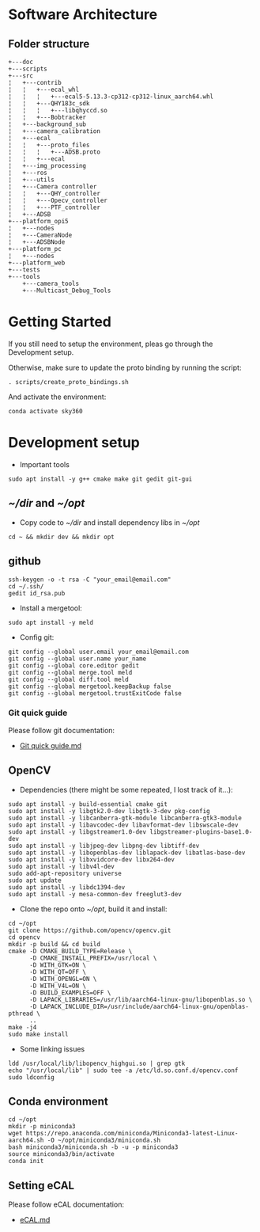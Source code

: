 # Software Architecture

## Folder structure

```
+---doc
+---scripts
+---src
¦   +---contrib
¦   ¦   +---ecal_whl
¦   ¦   ¦   +---ecal5-5.13.3-cp312-cp312-linux_aarch64.whl
¦   ¦   +---QHY183c_sdk
¦   ¦   ¦   +---libqhyccd.so
¦   ¦   +---Bobtracker
¦   +---background_sub
¦   +---camera_calibration
¦   +---ecal
¦   ¦   +---proto_files
¦   ¦   ¦   +---ADSB.proto
¦   ¦   +---ecal
¦   +---img_processing
¦   +---ros
¦   +---utils
¦   +---Camera controller
¦   ¦   +---QHY_controller
¦   ¦   +---Opecv_controller
¦   ¦   +---PTF_controller
¦   +---ADSB
+---platform_opi5
¦   +---nodes
¦   +---CameraNode
¦   +---ADSBNode
+---platform_pc
¦   +---nodes
+---platform_web
+---tests
+---tools
    +---camera_tools
    +---Multicast_Debug_Tools
```
# Getting Started
If you still need to setup the environment, pleas go through the Development setup.

Otherwise, make sure to update the proto binding by running the script:
```
. scripts/create_proto_bindings.sh
```

And activate the environment:
```
conda activate sky360
```


# Development setup
- Important tools

```
sudo apt install -y g++ cmake make git gedit git-gui
```

##  _~/dir_ and _~/opt_
- Copy code to _~/dir_ and install dependency libs in _~/opt_

```
cd ~ && mkdir dev && mkdir opt
```

## github
````
ssh-keygen -o -t rsa -C "your_email@email.com"
cd ~/.ssh/
gedit id_rsa.pub
````

- Install a mergetool:
```
sudo apt install -y meld
```

- Config git:
```
git config --global user.email your_email@email.com
git config --global user.name your_name
git config --global core.editor gedit
git config --global merge.tool meld
git config --global diff.tool meld
git config --global mergetool.keepBackup false
git config --global mergetool.trustExitCode false
```

### Git quick guide
Please follow git documentation:
- [Git quick guide.md](Git_quick_guide.md)

## OpenCV

- Dependencies (there might be some repeated, I lost track of it...):
```
sudo apt install -y build-essential cmake git
sudo apt install -y libgtk2.0-dev libgtk-3-dev pkg-config
sudo apt install -y libcanberra-gtk-module libcanberra-gtk3-module
sudo apt install -y libavcodec-dev libavformat-dev libswscale-dev
sudo apt install -y libgstreamer1.0-dev libgstreamer-plugins-base1.0-dev
sudo apt install -y libjpeg-dev libpng-dev libtiff-dev
sudo apt install -y libopenblas-dev liblapack-dev libatlas-base-dev
sudo apt install -y libxvidcore-dev libx264-dev
sudo apt install -y libv4l-dev
sudo add-apt-repository universe
sudo apt update
sudo apt install -y libdc1394-dev
sudo apt install -y mesa-common-dev freeglut3-dev
```

- Clone the repo onto _~/opt_, build it and install:
```
cd ~/opt
git clone https://github.com/opencv/opencv.git
cd opencv
mkdir -p build && cd build
cmake -D CMAKE_BUILD_TYPE=Release \
      -D CMAKE_INSTALL_PREFIX=/usr/local \
      -D WITH_GTK=ON \
      -D WITH_QT=OFF \
      -D WITH_OPENGL=ON \
      -D WITH_V4L=ON \
      -D BUILD_EXAMPLES=OFF \
      -D LAPACK_LIBRARIES=/usr/lib/aarch64-linux-gnu/libopenblas.so \
      -D LAPACK_INCLUDE_DIR=/usr/include/aarch64-linux-gnu/openblas-pthread \
      ..
make -j4
sudo make install
```

- Some linking issues
```
ldd /usr/local/lib/libopencv_highgui.so | grep gtk
echo "/usr/local/lib" | sudo tee -a /etc/ld.so.conf.d/opencv.conf
sudo ldconfig
```

## Conda environment
```
cd ~/opt
mkdir -p miniconda3
wget https://repo.anaconda.com/miniconda/Miniconda3-latest-Linux-aarch64.sh -O ~/opt/miniconda3/miniconda.sh
bash miniconda3/miniconda.sh -b -u -p miniconda3
source miniconda3/bin/activate
conda init
```

## Setting eCAL
Please follow eCAL documentation:
- [eCAL.md](eCAL.md)
